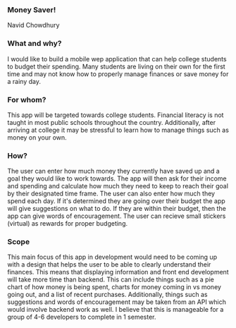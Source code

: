 ### Money Saver!
Navid Chowdhury
### What and why?
I would like to build a mobile wep application that can help college students to budget their spending. Many students are living on their own for the first time and may not know how to properly manage finances or save money for a rainy day.

### For whom?
This app will be targeted towards college students. Financial literacy is not taught in most public schools throughout the country. Additionally, after arriving at college it may be stressful to learn how to manage things such as money on your own. 

### How?

The user can enter how much money they currently have saved up and a goal they would like to work towards. The app will then ask for their income and spending and calculate how much they need to keep to reach their goal by their designated time frame. The user can also enter how much they spend each day. If it's determined they are going over their budget the app will give suggestions on what to do. If they are within their budget, then the app can give words of encouragement. The user can recieve small stickers (virtual) as rewards for proper budgeting.
### Scope

This main focus of this app in development would need to be coming up with a design that helps the user to be able to clearly understand their finances. This means that displaying information and front end development will take more time than backend. This can include things such as a pie chart of how money is being spent, charts for money coming in vs money going out, and a list of recent purchases. Additionally, things such as suggestions and words of encouragement may be taken from an API which would involve backend work as well. I believe that this is manageable for a group of 4-6 developers to complete in 1 semester.


